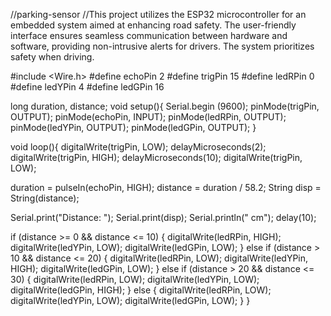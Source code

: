 //parking-sensor
//This project utilizes the ESP32 microcontroller for an embedded system aimed at enhancing road safety. The user-friendly interface ensures seamless communication between hardware and software, providing non-intrusive alerts for drivers. The system prioritizes safety when driving. 

#include <Wire.h>
#define echoPin 2
#define trigPin 15
#define ledRPin 0
#define ledYPin 4
#define ledGPin 16

long duration, distance; 
void setup(){
  Serial.begin (9600);
  pinMode(trigPin, OUTPUT);
  pinMode(echoPin, INPUT);
  pinMode(ledRPin, OUTPUT);
  pinMode(ledYPin, OUTPUT);
  pinMode(ledGPin, OUTPUT);
}

void loop(){
  digitalWrite(trigPin, LOW);
  delayMicroseconds(2);
  digitalWrite(trigPin, HIGH);
  delayMicroseconds(10);
  digitalWrite(trigPin, LOW);

  duration = pulseIn(echoPin, HIGH);
  distance = duration / 58.2;
  String disp = String(distance);

  Serial.print("Distance: ");
  Serial.print(disp);
  Serial.println(" cm");
  delay(10);


  if (distance >= 0 && distance <= 10) {
    digitalWrite(ledRPin, HIGH);
    digitalWrite(ledYPin, LOW);
    digitalWrite(ledGPin, LOW);
  } else if (distance > 10 && distance <= 20) {
    digitalWrite(ledRPin, LOW);
    digitalWrite(ledYPin, HIGH);
    digitalWrite(ledGPin, LOW);
  } else if (distance > 20 && distance <= 30) {
    digitalWrite(ledRPin, LOW);
    digitalWrite(ledYPin, LOW);
    digitalWrite(ledGPin, HIGH);
  } else {
    digitalWrite(ledRPin, LOW);
    digitalWrite(ledYPin, LOW);
    digitalWrite(ledGPin, LOW);
  }
}
